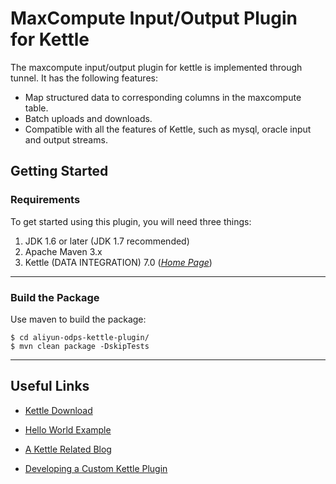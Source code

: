 
# MaxCompute Input/Output Plugin for Kettle

The maxcompute input/output plugin for kettle is implemented through tunnel. It has the following features:

- Map structured data to corresponding columns in the maxcompute table.
- Batch uploads and downloads.
- Compatible with all the features of Kettle, such as mysql, oracle input and output streams.

## Getting Started
### Requirements

To get started using this plugin, you will need three things:
1. JDK 1.6 or later (JDK 1.7 recommended)
2. Apache Maven 3.x
3. Kettle (DATA INTEGRATION) 7.0 (*[Home Page](http://community.pentaho.com/projects/data-integration/)*)

---

### Build the Package

Use maven to build the package:

```
$ cd aliyun-odps-kettle-plugin/
$ mvn clean package -DskipTests
```

----

## Useful Links

+ [Kettle Download](http://community.pentaho.com/projects/data-integration/)
+ [Hello World Example](http://wiki.pentaho.com/display/EAI/03.+Hello+World+Example)

+ [A Kettle Related Blog](http://type-exit.org/adventures-with-open-source-bi/tag/kettle/page/4/)
+ [Developing a Custom Kettle Plugin](http://type-exit.org/adventures-with-open-source-bi/2010/06/developing-a-custom-kettle-plugin-looking-up-values-in-voldemort/)
